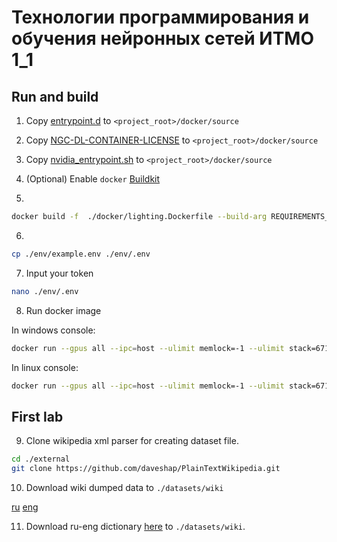 # Технологии программирования и обучения нейронных сетей ИТМО 1_1



## Run and build

1. Copy [entrypoint.d](https://gitlab.com/nvidia/container-images/cuda/-/tree/master/entrypoint.d) to `<project_root>/docker/source`
2. Copy [NGC-DL-CONTAINER-LICENSE](https://gitlab.com/nvidia/container-images/cuda/-/blob/master/NGC-DL-CONTAINER-LICENSE) to `<project_root>/docker/source`
3. Copy [nvidia_entrypoint.sh](https://gitlab.com/nvidia/container-images/cuda/-/blob/master/nvidia_entrypoint.sh) to `<project_root>/docker/source`
4. (Optional) Enable `docker` [Buildkit](https://docs.docker.com/build/buildkit/#:~:text=To%20use%20Docker%20BuildKit%20by,the%20following%20to%20the%20file)

5.
```bash
docker build -f  ./docker/lighting.Dockerfile --build-arg REQUIREMENTS_FILE=cu_12_2.txt . -t daniinxorchenabo/itmo_dl_labs-env:lighting-cu122-latest
```

6.
```bash
cp ./env/example.env ./env/.env
```

7. Input your token
```bash
nano ./env/.env
```

8. Run docker image

In windows console:
```bash
docker run --gpus all --ipc=host --ulimit memlock=-1 --ulimit stack=67108864  --memory="40g" --memory-swap="60g" -p 0.0.0.0:8889:8888 -p 0.0.0.0:6006:6006 -p 0.0.0.0:6007:6007 --rm -it --env-file ./env/.env -v .:/workspace/NN --mount type=bind,src=%cd%/docker/jupyter_config,dst=/root/.jupyter/   daniinxorchenabo/itmo_dl_labs-env:lighting-cu122-latest ./docker/before_learn.sh
```

In linux console:
```bash
docker run --gpus all --ipc=host --ulimit memlock=-1 --ulimit stack=67108864  --memory="40g" --memory-swap="60g"  -p 0.0.0.0:8889:8888 -p 0.0.0.0:6006:6006 -p 0.0.0.0:6007:6007 --rm -it --env-file ./env/.env -v .:/workspace/NN --mount type=bind,src=$(PWD)/docker/jupyter_config,dst=/root/.jupyter/   daniinxorchenabo/itmo_dl_labs-env:lighting-cu122-latest ./docker/before_learn.sh
```
## First lab

9. Clone wikipedia xml parser for creating dataset file.

```bash
cd ./external
git clone https://github.com/daveshap/PlainTextWikipedia.git
```

10. Download wiki dumped data to `./datasets/wiki`

[ru](https://dumps.wikimedia.org/ruwiki/)
[eng](https://dumps.wikimedia.org/simplewiki/)

11. Download ru-eng dictionary [here](https://github.com/facebookresearch/MUSE) to `./datasets/wiki`.


